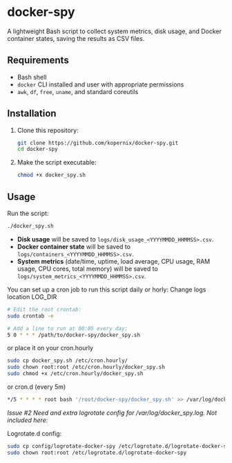 # docker-spy

A lightweight Bash script to collect system metrics, disk usage, and Docker container states, saving the results as CSV files.

## Requirements

- Bash shell
- `docker` CLI installed and user with appropriate permissions
- `awk`, `df`, `free`, `uname`, and standard coreutils

## Installation

1. Clone this repository:
   ```bash
   git clone https://github.com/kopernix/docker-spy.git
   cd docker-spy
   ```

2. Make the script executable:
   ```bash
   chmod +x docker_spy.sh
   ```

## Usage

Run the script:
```bash
./docker_spy.sh
```

- **Disk usage** will be saved to `logs/disk_usage_<YYYYMMDD_HHMMSS>.csv`.
- **Docker container state** will be saved to `logs/containers_<YYYYMMDD_HHMMSS>.csv`.
- **System metrics** (date/time, uptime, load average, CPU usage, RAM usage, CPU cores, total memory) will be saved to `logs/system_metrics_<YYYYMMDD_HHMMSS>.csv`.

You can set up a cron job to run this script daily or horly:
Change logs location LOG_DIR 

```bash
# Edit the root crontab:
sudo crontab -e

# Add a line to run at 00:05 every day:
5 0 * * * /path/to/docker-spy/docker_spy.sh
```
or place it on your cron.hourly

```bash
sudo cp docker_spy.sh /etc/cron.hourly/
sudo chown root:root /etc/cron.hourly/docker_spy.sh
sudo chmod +x /etc/cron.hourly/docker_spy.sh
```

or cron.d (every 5m)

```bash
*/5 * * * * root bash '/root/docker-spy/docker_spy.sh' >> /var/log/docker_spy.log 2>&1
```
_Issue #2 Need and extra logrotate config for /var/log/docker_spy.log. Not included here:_

Logrotate.d config:

```bash
sudo cp config/logrotate-docker-spy /etc/logrotate.d/logrotate-docker-spy
sudo chown root:root /etc/logrotate.d/logrotate-docker-spy
```





